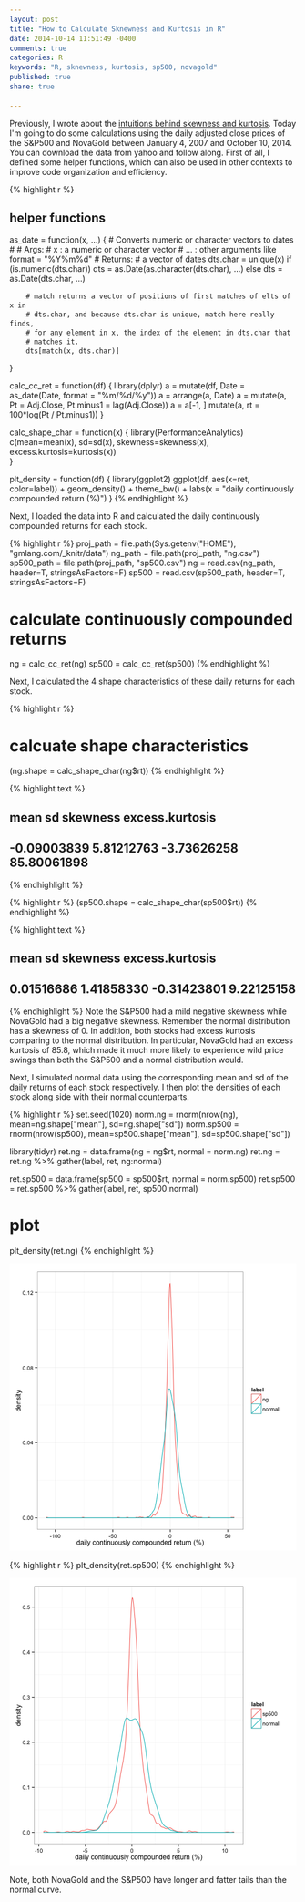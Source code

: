 ```yaml
---
layout: post
title: "How to Calculate Sknewness and Kurtosis in R"
date: 2014-10-14 11:51:49 -0400
comments: true
categories: R
keywords: "R, sknewness, kurtosis, sp500, novagold"
published: true
share: true

---
```


Previously, I wrote about the [intuitions behind skewness and kurtosis](http://gmlang.com/da/skewness-and-kurtosis/). Today I'm going to do some calculations using the daily adjusted close prices of the S&P500 and NovaGold between January 4, 2007 and October 10, 2014. You can download the data from yahoo and follow along. First of all, I defined some helper functions, which can also be used in other contexts to improve code organization and efficiency. 


{% highlight r %}
## helper functions
as_date = function(x, ...) { 
        # Converts numeric or character vectors to dates
        # 
        # Args:
        #       x   : a numeric or character vector
        #       ... : other arguments like format = "%Y%m%d"
        # Returns:
        #       a vector of dates
        dts.char = unique(x)
        if (is.numeric(dts.char)) dts = as.Date(as.character(dts.char), ...)
        else dts = as.Date(dts.char, ...)
        
        # match returns a vector of positions of first matches of elts of x in 
        # dts.char, and because dts.char is unique, match here really finds, 
        # for any element in x, the index of the element in dts.char that 
        # matches it.
        dts[match(x, dts.char)] 
}

calc_cc_ret = function(df) {
        library(dplyr)
        a = mutate(df, Date = as_date(Date, format = "%m/%d/%y")) 
        a = arrange(a, Date)
        a = mutate(a, Pt = Adj.Close, Pt.minus1 = lag(Adj.Close))
        a = a[-1, ]
        mutate(a, rt = 100*log(Pt / Pt.minus1))
}

calc_shape_char = function(x) {
        library(PerformanceAnalytics)
        c(mean=mean(x), sd=sd(x), skewness=skewness(x), 
          excess.kurtosis=kurtosis(x))        
}

plt_density = function(df) {
        library(ggplot2)
        ggplot(df, aes(x=ret, color=label)) + geom_density() + theme_bw() + 
                labs(x = "daily continuously compounded return (%)")
}
{% endhighlight %}

Next, I loaded the data into R and calculated the daily continuously compounded returns for each stock.


{% highlight r %}
proj_path = file.path(Sys.getenv("HOME"), "gmlang.com/_knitr/data")
ng_path = file.path(proj_path, "ng.csv")
sp500_path = file.path(proj_path, "sp500.csv")
ng = read.csv(ng_path, header=T, stringsAsFactors=F)
sp500 = read.csv(sp500_path, header=T, stringsAsFactors=F)

# calculate continuously compounded returns
ng = calc_cc_ret(ng)
sp500 = calc_cc_ret(sp500)
{% endhighlight %}

Next, I calculated the 4 shape characteristics of these daily returns for each stock.


{% highlight r %}
# calcuate shape characteristics
(ng.shape = calc_shape_char(ng$rt))
{% endhighlight %}



{% highlight text %}
##            mean              sd        skewness excess.kurtosis 
##     -0.09003839      5.81212763     -3.73626258     85.80061898
{% endhighlight %}



{% highlight r %}
(sp500.shape = calc_shape_char(sp500$rt))
{% endhighlight %}



{% highlight text %}
##            mean              sd        skewness excess.kurtosis 
##      0.01516686      1.41858330     -0.31423801      9.22125158
{% endhighlight %}
Note the S&P500 had a mild negative skewness while NovaGold had a big negative skewness. Remember the normal distribution has a skewness of 0. In addition, both stocks had excess kurtosis comparing to the normal distribution. In particular, NovaGold had an excess kurtosis of 85.8, which made it much more likely to experience wild price swings than both the S&P500 and a normal distribution would.

Next, I simulated normal data using the corresponding mean and sd of the daily returns of each stock respectively. I then plot the densities of each stock along side with their normal counterparts.


{% highlight r %}
set.seed(1020)
norm.ng = rnorm(nrow(ng), mean=ng.shape["mean"], sd=ng.shape["sd"])
norm.sp500 = rnorm(nrow(sp500), mean=sp500.shape["mean"], sd=sp500.shape["sd"])

library(tidyr)
ret.ng = data.frame(ng = ng$rt, normal = norm.ng)
ret.ng = ret.ng %>% gather(label, ret, ng:normal)

ret.sp500 = data.frame(sp500 = sp500$rt, normal = norm.sp500)
ret.sp500 = ret.sp500 %>% gather(label, ret, sp500:normal)

# plot
plt_density(ret.ng)
{% endhighlight %}

![center](/../figs/2014-10-14-sknewness-and-kurtosis-examples/unnamed-chunk-4-1.png) 

{% highlight r %}
plt_density(ret.sp500)
{% endhighlight %}

![center](/../figs/2014-10-14-sknewness-and-kurtosis-examples/unnamed-chunk-4-2.png) 

Note, both NovaGold and the S&P500 have longer and fatter tails than the normal curve. 
